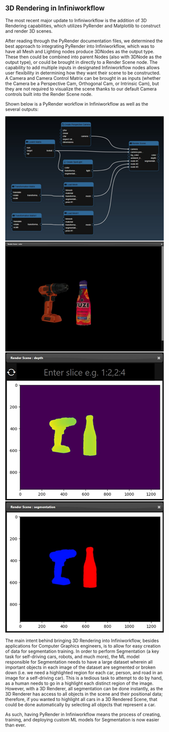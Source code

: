 ## 3D Rendering in Infiniworkflow

The most recent major update to Infiniworkflow is the addition of 3D Rendering capabilities, which utilizes PyRender and Matplotlib to construct and render 3D scenes.

After reading through the PyRender documentation files, we determined the best approach to integrating PyRender into Infiniworkflow, which was to have all Mesh and Lighting nodes produce 3DNodes as the output type. These then could be combined into parent Nodes (also with 3DNode as the output type), or could be brought in directly to a Render Scene node. The capability to add multiple inputs in designated Infiniworkflow nodes allows user flexibility in determining how they want their scene to be constructed. A Camera and Camera Control Matrix can be brought in as inputs (whether the Camera be a Perspective Cam, Orthogonal Cam, or Intrinsic Cam), but they are not required to visualize the scene thanks to our default Camera controls built into the Render Scene node.

Shown below is a PyRender workflow in Infiniworkflow as well as the several outputs:

![Pyrender Workflow](/assets/ui_pyrender_workflow.jpg)
![Pyrender Color Output](/assets/ui_pyrender_color.jpg)
![Pyrender Depth Output](/assets/ui_pyrender_depth.jpg)
![Pyrender Segmentation Output](/assets/ui_pyrender_seg.jpg)


The main intent behind bringing 3D Rendering into Infiniworkflow, besides applications for Computer Graphics engineers, is to allow for easy creation of data for segmentation training. In order to perform Segmentation (a key task for self-driving cars, robots, and much more), the ML model responsible for Segmentation needs to have a large dataset wherein all important objects in each image of the dataset are segmented or broken down (i.e. we need a highlighted region for each car, person, and road in an image for a self-driving car). This is a tedious task to attempt to do by hand, as a human needs to go in a highlight each distinct region of the image. However, with a 3D Renderer, all segmentation can be done instantly, as the 3D Renderer has access to all objects in the scene and their positional data; therefore, if you wanted to highlight all cars in a 3D Rendered Scene, that could be done automatically by selecting all objects that represent a car.

As such, having PyRender in Infiniworkflow means the process of creating, training, and deploying custom ML models for Segmentation is now easier than ever.


